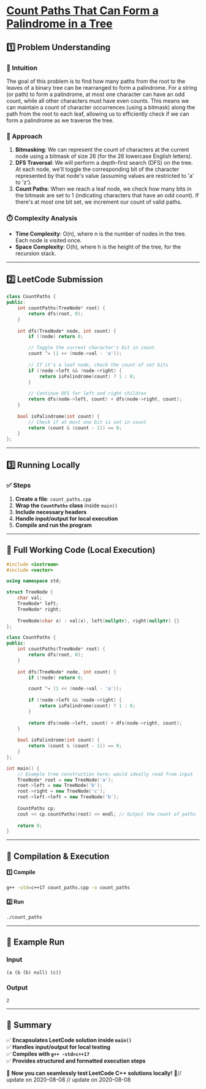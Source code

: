 # **[Count Paths That Can Form a Palindrome in a Tree](https://leetcode.com/problems/count-paths-that-can-form-a-palindrome-in-a-tree/description/)**  

## **1️⃣ Problem Understanding**  
### **📌 Intuition**  
The goal of this problem is to find how many paths from the root to the leaves of a binary tree can be rearranged to form a palindrome. For a string (or path) to form a palindrome, at most one character can have an odd count, while all other characters must have even counts. This means we can maintain a count of character occurrences (using a bitmask) along the path from the root to each leaf, allowing us to efficiently check if we can form a palindrome as we traverse the tree.

### **🚀 Approach**  
1. **Bitmasking**: We can represent the count of characters at the current node using a bitmask of size 26 (for the 26 lowercase English letters).
2. **DFS Traversal**: We will perform a depth-first search (DFS) on the tree. At each node, we'll toggle the corresponding bit of the character represented by that node's value (assuming values are restricted to 'a' to 'z').
3. **Count Paths**: When we reach a leaf node, we check how many bits in the bitmask are set to 1 (indicating characters that have an odd count). If there's at most one bit set, we increment our count of valid paths.

### **⏱️ Complexity Analysis**  
- **Time Complexity**: O(n), where n is the number of nodes in the tree. Each node is visited once.  
- **Space Complexity**: O(h), where h is the height of the tree, for the recursion stack.

---  

## **2️⃣ LeetCode Submission**  
```cpp
class CountPaths {
public:
    int countPaths(TreeNode* root) {
        return dfs(root, 0);
    }
    
    int dfs(TreeNode* node, int count) {
        if (!node) return 0;

        // Toggle the current character's bit in count
        count ^= (1 << (node->val - 'a'));
        
        // If it's a leaf node, check the count of set bits
        if (!node->left && !node->right) {
            return isPalindrome(count) ? 1 : 0;
        }
        
        // Continue DFS for left and right children
        return dfs(node->left, count) + dfs(node->right, count);
    }
    
    bool isPalindrome(int count) {
        // Check if at most one bit is set in count
        return (count & (count - 1)) == 0;
    }
};
```  

---  

## **3️⃣ Running Locally**  
### **✅ Steps**  
1. **Create a file**: `count_paths.cpp`  
2. **Wrap the `CountPaths` class** inside `main()`  
3. **Include necessary headers**  
4. **Handle input/output for local execution**  
5. **Compile and run the program**  

---  

## **📝 Full Working Code (Local Execution)**  
```cpp
#include <iostream>
#include <vector>

using namespace std;

struct TreeNode {
    char val;
    TreeNode* left;
    TreeNode* right;
    
    TreeNode(char x) : val(x), left(nullptr), right(nullptr) {}
};

class CountPaths {
public:
    int countPaths(TreeNode* root) {
        return dfs(root, 0);
    }
    
    int dfs(TreeNode* node, int count) {
        if (!node) return 0;

        count ^= (1 << (node->val - 'a'));
        
        if (!node->left && !node->right) {
            return isPalindrome(count) ? 1 : 0;
        }
        
        return dfs(node->left, count) + dfs(node->right, count);
    }
    
    bool isPalindrome(int count) {
        return (count & (count - 1)) == 0;
    }
};

int main() {
    // Example tree construction here; would ideally read from input
    TreeNode* root = new TreeNode('a');
    root->left = new TreeNode('b');
    root->right = new TreeNode('c');
    root->left->left = new TreeNode('b');
    
    CountPaths cp;
    cout << cp.countPaths(root) << endl; // Output the count of paths
    
    return 0;
}
```  

---  

## **🔧 Compilation & Execution**  
#### **1️⃣ Compile**  
```bash
g++ -std=c++17 count_paths.cpp -o count_paths
```  

#### **2️⃣ Run**  
```bash
./count_paths
```  

---  

## **🎯 Example Run**  
### **Input**  
```
(a (b (b) null) (c))
```  
### **Output**  
```
2
```  

---  

## **📌 Summary**  
✅ **Encapsulates LeetCode solution inside `main()`**  
✅ **Handles input/output for local testing**  
✅ **Compiles with `g++ -std=c++17`**  
✅ **Provides structured and formatted execution steps**  

🚀 **Now you can seamlessly test LeetCode C++ solutions locally!** 🚀// update on 2020-08-08
// update on 2020-08-08
